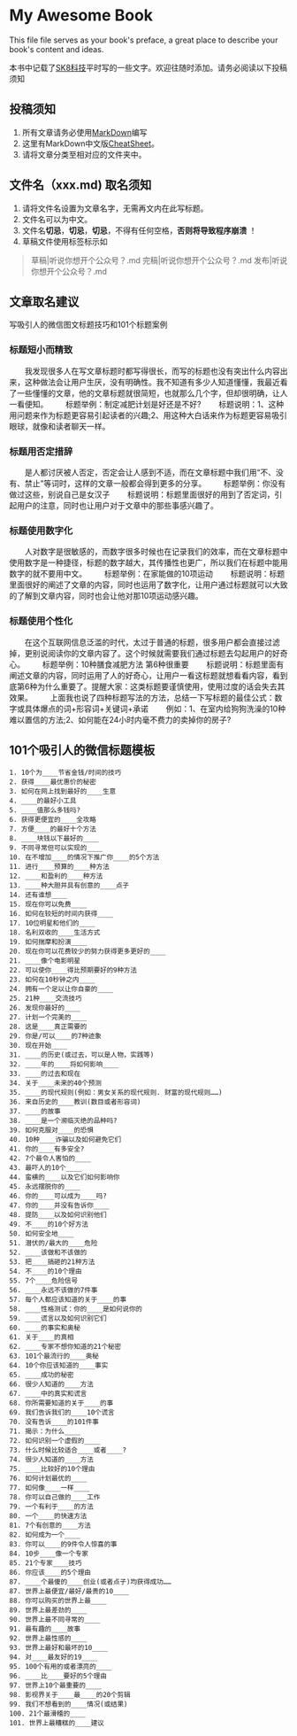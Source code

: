 # My Awesome Book

This file file serves as your book's preface, a great place to describe your book's content and ideas.

本书中记载了[SK8科技](https://sk8.tech)平时写的一些文字。欢迎往随时添加。请务必阅读以下投稿须知

## 投稿须知
1. 所有文章请务必使用[MarkDown](https://github.com/adam-p/markdown-here/wiki/Markdown-Cheatsheet)编写
1. 这里有MarkDown中文版[CheatSheet](https://github.com/adam-p/markdown-here/wiki/Markdown-Cheatsheet)。
1. 请将文章分类至相对应的文件夹中。


## 文件名（xxx.md) 取名须知
1. 请将文件名设置为文章名字，无需再文内在此写标题。
1. 文件名可以为中文。
1. 文件名**切忌**，**切忌**，**切忌**，不得有任何空格，__否则将导致程序崩溃__ ！
1. 草稿文件使用标签标示如
> 草稿|听说你想开个公众号？.md
> 完稿|听说你想开个公众号？.md
> 发布|听说你想开个公众号？.md

## 文章取名建议

写吸引人的微信图文标题技巧和101个标题案例

### 标题短小而精致
　　我发现很多人在写文章标题时都写得很长，而写的标题也没有突出什么内容出来，这种做法会让用户生厌，没有明确性。我不知道有多少人知道懂懂，我最近看了一些懂懂的文章，他的文章标题就很简短，也就那么几个字，但却很明确，让人一看便知。
　　标题举例：制定减肥计划是好还是不好?
　　标题说明：1、这种用问题来作为标题更容易引起读者的兴趣;2、用这种大白话来作为标题更容易吸引眼球，就像和读者聊天一样。
### 标题用否定措辞
　　是人都讨厌被人否定，否定会让人感到不适，而在文章标题中我们用“不、没有、禁止”等词时，这样的文章一般都会得到更多的分享。
　　标题举例：你没有做过这些，别说自己是女汉子
　　标题说明：标题里面很好的用到了否定词，引起用户的注意，同时也让用户对于文章中的那些事感兴趣了。
### 标题使用数字化
　　人对数字是很敏感的，而数字很多时候也在记录我们的效率，而在文章标题中使用数字是一种捷径，标题的数字越大，其传播性也更广，所以我们在标题中能用数字的就不要用中文。
　　标题举例：在家能做的10项运动
　　标题说明：标题里面很好的阐述了文章的内容，同时也运用了数字化，让用户通过标题就可以大致的了解到文章内容，同时也会让他对那10项运动感兴趣。
### 标题使用个性化
　　在这个互联网信息泛滥的时代，太过于普通的标题，很多用户都会直接过滤掉，更别说阅读你的文章内容了。这个时候就需要我们通过标题去勾起用户的好奇心。
　　标题举例：10种膳食减肥方法 第6种很重要
　　标题说明：标题里面有阐述文章的内容，同时运用了人的好奇心，让用户一看这标题就想看看内容，看到底第6种为什么重要了。提醒大家：这类标题要谨慎使用，使用过度的话会失去其效果。
　　上面我也说了四种标题写法的方法，总结一下写标题的最佳公式：数字或具体爆点的词+形容词+关键词+承诺
　　例如：1、在室内给狗狗洗澡的10种难以置信的方法;2、如何能在24小时内毫不费力的卖掉你的房子?

## 101个吸引人的微信标题模板

    1. 10个为____节省金钱/时间的技巧
    2. 获得____最优惠价的秘密
    3. 如何在网上找到最好的____生意
    4. ____的最好小工具
    5. ____值那么多钱吗?
    6. 获得更便宜的____全攻略
    7. 方便____的最好十个方法
    8. ____块钱以下最好的____
    9. 不同寻常但可以实现的____
    10. 在不增加____的情况下推广你____的5个方法
    11. 进行____预算的____种方法
    12. ____和盈利的____种方法
    13. ____种大胆并具有创意的____点子
    14. 还有谁想____
    15. 现在你可以免费____
    16. 如何在较短的时间内获得____
    17. 10位明星和他们的____
    18. 名利双收的____生活方式
    19. 如何揣摩和扮演____
    20. 现在你可以花费较少的努力获得更多更好的____
    21. ____像个电影明星
    22. 可以使你____得比预期要好的9种方法
    23. 如何在10秒钟之内____
    24. 拥有一个足以让你自豪的____
    25. 21种____交流技巧
    26. 发现你最好的____
    27. 计划一个完美的____
    28. 这是____真正需要的
    29. 你是/可以____的7种迹象
    30. 现在开始____
    31. ____的历史(或过去，可以是人物，实践等)
    32. ____年的____将如何影响____
    33. ____的过去和现在
    34. 关于____未来的40个预测
    35. ____的现代规则(例如：男女关系的现代规则. 财富的现代规则……)
    36. 来自历史的____教训(数目或者形容词)
    37. ____的故事
    38. ____是一个濒临灭绝的品种吗?
    39. 如何克服对____的恐惧
    40. 10种____诈骗以及如何避免它们
    41. 你的____有多安全?    
    42. 7个最令人害怕的____
    43. 最吓人的10个____
    44. 蛮横的____以及它们如何影响你
    45. 永远摆脱你的____
    46. 你的____可以成为____吗?
    47. 你的____并没有告诉你____
    48. 提防____以及如何识别他们
    49. 不____的10个好方法
    50. 如何安全地____
    51. 潜伏的/最大的____危险
    52. ____该做和不该做的
    53. 把____搞砸的21种方法
    54. 不____的10个理由
    55. 7个____危险信号
    56. ____永远不该做的7件事
    57. 每个人都应该知道的关于____的事
    58. ____性格测试：你的____是如何说你的
    59. ____谎言以及如何识别它们
    60. ____的事实和奥秘
    61. 关于____的真相
    62. ____专家不想你知道的21个秘密
    63. 101个最流行的____奥秘
    64. 10个你应该知道的____事实
    65. ____成功的秘密
    66. 很少人知道的____方法
    67. ____中的真实和谎言
    68. 你所需要知道的关于____的事
    69. 我们告诉我们的____10个谎言
    70. 没有告诉____的101件事
    71. 揭示：为什么____
    72. 如何识别一个虚假的____
    73. 什么时候比较适合____或者____?
    74. 很少人知道的____方法
    75. ____比较好的10个理由
    76. 如何计划最优的____
    77. 如何像____一样____
    78. 你可以自己做的____工作
    79. 一个有利于____的方法
    80. 一个____的快速方法
    81. 7个有创意的____方法
    82. 如何成为一个____
    83. 你可以____的9件令人惊喜的事
    84. 10步____像一个专家
    85. 21个专家____技巧
    86. 你应该____的5个理由
    87. ____个最傻的____创业(或者点子)均获得成功……
    87. 世界上最便宜/最好/最贵的10____
    88. 你可以购买的世界上最____
    89. 世界上最差劲的____
    90. 世界上最不同寻常的____
    91. 最有趣的____故事
    92. 世界上最性感的____
    93. 世界上最好和最坏的10____
    94. 对____最友好的19____
    95. 100个有用的或者漂亮的____
    96. ____比____要好的5个理由
    97. 世界上10个最重要的____
    98. 影视界关于____最____的20个剪辑
    99. 我们不想看到的____情况(或结果)
    100. 21个最滑稽的____
    101. 世界上最糟糕的____建议